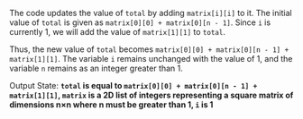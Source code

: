The code updates the value of `total` by adding `matrix[i][i]` to it. The initial value of `total` is given as `matrix[0][0] + matrix[0][n - 1]`. Since `i` is currently 1, we will add the value of `matrix[1][1]` to `total`. 

Thus, the new value of `total` becomes `matrix[0][0] + matrix[0][n - 1] + matrix[1][1]`. The variable `i` remains unchanged with the value of 1, and the variable `n` remains as an integer greater than 1.

Output State: **`total` is equal to `matrix[0][0] + matrix[0][n - 1] + matrix[1][1]`, `matrix` is a 2D list of integers representing a square matrix of dimensions n×n where n must be greater than 1, `i` is 1**